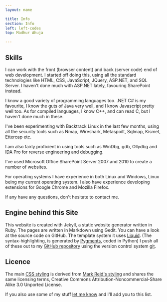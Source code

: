 ```yaml
---
layout: name

title: Info
section: Info
left: left-codes
top: Madhur Ahuja

---
```

Skills
--------
I can work with the front (browser content) and back (server code) end of web development. I started off doing this, using all the standard technologies like HTML, CSS, JavaScript, JQuery, ASP.NET, and SQL Server. I haven't done much with ASP.NET lately, favouring SharePoint instead. 

I know a good variety of programming languages too. .NET C# is my favourite, I know the guts of Java very well, and I know Javascript pretty well too. As for compiled languages, I know C++, and can read C, but I haven't done much in these.

I've been experimenting with Backtrack Linux in the last few months, using all the security tools such as Nmap, Wireshark, Metaspoilt, Sqlmap, Kismet, Ettercap etc.

I am also fairly proficient in using tools such as WinDbg, gdb, Ollydbg and IDA Pro for reverse engineering and debugging.

I've used Microsoft Office SharePoint Server 2007 and 2010 to create a number of websites. 

For operating systems I have experience in both Linux and Windows, Linux being my current operating system. I also have experience developing extensions for Google Chrome and  Mozilla Firefox.

If any have any questions, don't hesitate to contact me.

Engine behind this Site
-------------
This website is created with Jekyll, a static website generator written in Ruby. The pages are written in Markdown using Gedit. You can have a look at the source code on GitHub. The template system it uses [Liquid](http://github.com/tobi/liquid). (The syntax-highlighting, is generated by [Pygments](http://pygments.org/), coded in Python)
I push all of these out to my [GitHub repository](http://github.com/madhur/madhur.github.com/) using the version control system [git](http://code.google.com/p/git-osx-installer/).

Licence
-------
The main [CSS styling](http://skife.org/css/screen.css) is derived from [Mark Reid's styling](http://github.com/mreid/mark.reid.name/tree/master) and shares the same licensing terms, Creative Commons Attribution-Noncommercial-Share Alike 3.0 Unported License.

If you also use some of my stuff [let me know](mailto:ahuja.madhur@gmail.com) and I'll add you to this list.
